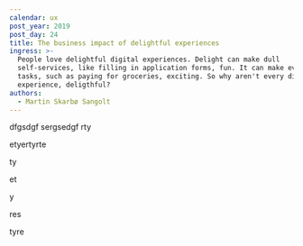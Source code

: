 ```yaml
---
calendar: ux
post_year: 2019
post_day: 24
title: The business impact of delightful experiences
ingress: >-
  People love delightful digital experiences. Delight can make dull
  self-services, like filling in application forms, fun. It can make everyday
  tasks, such as paying for groceries, exciting. So why aren't every digital
  experience, deligthful?
authors:
  - Martin Skarbø Sangolt
---
```

dfgsdgf sergsedgf rty

etyertyrte

ty

et

y

res

tyre

